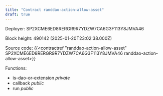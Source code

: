 ```yaml
---
title: "Contract randdao-action-allow-asset"
draft: true
---
```

Deployer: SP2XCME6ED8RERGR9R7YDZW7CA6G3F113Y8JMVA46


 



Block height: 490142 (2025-01-20T23:02:38.000Z)

Source code: {{<contractref "randdao-action-allow-asset" SP2XCME6ED8RERGR9R7YDZW7CA6G3F113Y8JMVA46 randdao-action-allow-asset>}}

Functions:

* is-dao-or-extension _private_
* callback _public_
* run _public_
